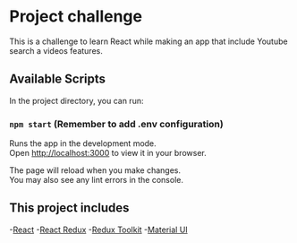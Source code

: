 # Project challenge

This is a challenge to learn React while making an app that include Youtube search a videos features. 

## Available Scripts

In the project directory, you can run:

### `npm start` (Remember to add .env configuration)

Runs the app in the development mode.\
Open [http://localhost:3000](http://localhost:3000) to view it in your browser.

The page will reload when you make changes.\
You may also see any lint errors in the console.

## This project includes

-[React](https://reactjs.org/)
-[React Redux](https://react-redux.js.org/)
-[Redux Toolkit](https://redux-toolkit.js.org/)
-[Material UI](https://mui.com/)

